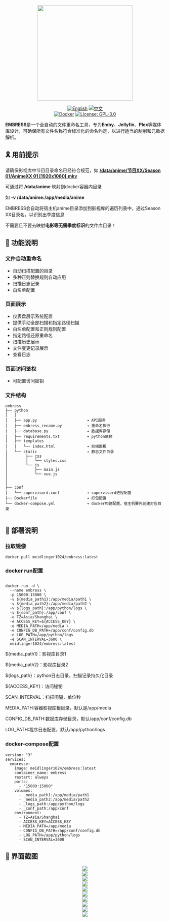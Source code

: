 <div align="center">
 <img width="300" src="./docs/imgs/logo.svg"/>
</div>

<div align="center">

[![English](https://img.shields.io/badge/English-README-blue)](README_EN.md)
[![中文](https://img.shields.io/badge/中文-README-red)](README.md)
<br>
[![Docker](https://img.shields.io/badge/-Docker-2496ED?style=flat-square&logo=docker&logoColor=white)](https://hub.docker.com/r/meidlinger1024/embress)
[![License: GPL-3.0](https://img.shields.io/badge/License-GPL%203.0-4CAF50?style=flat-square)](LICENSE)
</div>


**EMBRESS**是一个全自动的文件重命名工具，专为**Emby**、**Jellyfin**、**Plex**等媒体库设计，可确保所有文件名称符合标准化的命名约定，以进行适当的刮削和元数据解析。

## 🎗️ 用前提示

请确保影视库中节目目录命名已经符合规范，如 [**/data/anime/节目XX/Season 01/AnimeXX 01 [1920x1080].mkv**](https://emby.media/support/articles/TV-Naming.html)

可通过将 **/data/anime** 映射到docker容器内目录

如 **-v /data/anime:/app/media/anime**

EMBRESS会自动将宿主机anime目录添加到影视库的遍历列表中，通过Season XX目录名，以识别出季度信息

不需要且不要去映射**电影等无需季度标识**的文件库目录！

## 🔰 功能说明


### 文件自动重命名

- 自动扫描配置的目录
- 多种正则替换规则自动应用
- 扫描日志记录
- 白名单配置


### 页面展示

- 仪表盘展示系统配置
- 提供手动全部扫描和指定路径扫描
- 白名单配置和正则规则配置
- 指定路径还原重命名
- 扫描历史展示
- 文件变更记录展示
- 查看日志


### 页面访问鉴权

- 可配置访问密钥

### 文件结构

```
embress
├── python
│   │ 
│   ├── app.py                      ➔ API服务
│   ├── embress_rename.py           ➔ 重命名执行
│   ├── database.py                 ➔ 数据库存储
│   ├── requirements.txt            ➔ python依赖
│   ├── templates
│   │   └── index.html              ➔ 前端面板
│   └── static                      ➔ 静态文件目录
│        ├── css
│        │   └── styles.css
│        └── js
│            ├── main.js
│            └── vue.js
│     
│     
├── conf
│   └── supervisord.conf            ➔ supervisord进程配置
├── Dockerfile                      ➔ 打包配置
└── docker-compose.yml              ➔ docker构建配置，宿主机要先创建对应目录
  
```

## 🐳 部署说明


### 拉取镜像

```
docker pull meidlinger1024/embress:latest
```
### docker run配置

```

docker run -d \
  --name embress \
  -p 15000:15000 \
  -v ${media_path1}:/app/media/path1 \
  -v ${media_path2}:/app/media/path2 \
  -v ${logs_path}:/app/python/logs \
  -v ${conf_path}:/app/conf \
  -e TZ=Asia/Shanghai \
  -e ACCESS_KEY=${ACCESS_KEY} \
  -e MEDIA_PATH=/app/media \
  -e CONFIG_DB_PATH=/app/conf/config.db
  -e LOG_PATH=/app/python/logs
  -e SCAN_INTERVAL=3600 \
  meidlinger1024/embress:latest
```

${media_path1}：影视库目录1

${media_path2}：影视库目录2

${logs_path}：python日志目录，扫描记录持久化目录

${ACCESS_KEY}：访问秘钥

SCAN_INTERVAL：扫描间隔，单位秒

MEDIA_PATH:容器影视库根目录，默认是/app/media

CONFIG_DB_PATH:数据库存储目录，默认/app/conf/config.db

LOG_PATH:程序日志配置，默认/app/python/logs

### docker-compose配置
```
version: "3"
services:
  embresse:
    image: meidlinger1024/embress:latest
    container_name: embress
    restart: always
    ports:
      - "15000:15000"
    volumes:
      - _media_path1:/app/media/path1
      - _media_path2:/app/media/path2
      - _logs_path:/app/python/logs
      - _conf_path:/app/conf
    environment:
      - TZ=Asia/Shanghai
      - ACCESS_KEY=ACCESS_KEY
      - MEDIA_PATH=/app/media
      - CONFIG_DB_PATH=/app/conf/config.db
      - LOG_PATH=/app/python/logs
      - SCAN_INTERVAL=3600
```

## 🧩 界面截图

<div align="center">
 <img src="./docs/screenshots/1.png"/>
</div>
<div align="center">
 <img src="./docs/screenshots/1.5.png"/>
</div>
<div align="center">
 <img src="./docs/screenshots/1.6.png"/>
</div>
<div align="center">
 <img src="./docs/screenshots/1.7.png"/>
</div>
<div align="center">
 <img src="./docs/screenshots/1.8.png"/>
</div>
<div align="center">
 <img src="./docs/screenshots/2.png"/>
</div>
<div align="center">
 <img src="./docs/screenshots/3.png"/>
</div>
<div align="center">
 <img src="./docs/screenshots/4.png"/>
</div>
<div align="center">
 <img src="./docs/screenshots/4.1.png"/>
</div>
<div align="center">
 <img src="./docs/screenshots/5.png"/>
</div>
